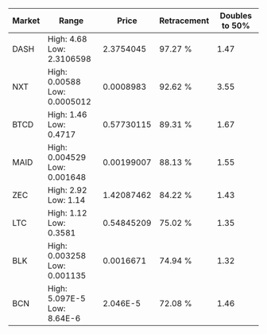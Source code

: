 | Market | Range | Price| Retracement | Doubles to 50% |
| --- | --- | --- | --- | --- |
| DASH | High: 4.68<br />Low: 2.3106598 | 2.3754045 | 97.27 % | 1.47 |
| NXT | High: 0.00588<br />Low: 0.0005012 | 0.0008983 | 92.62 % | 3.55 |
| BTCD | High: 1.46<br />Low: 0.4717 | 0.57730115 | 89.31 % | 1.67 |
| MAID | High: 0.004529<br />Low: 0.001648 | 0.00199007 | 88.13 % | 1.55 |
| ZEC | High: 2.92<br />Low: 1.14 | 1.42087462 | 84.22 % | 1.43 |
| LTC | High: 1.12<br />Low: 0.3581 | 0.54845209 | 75.02 % | 1.35 |
| BLK | High: 0.003258<br />Low: 0.001135 | 0.0016671 | 74.94 % | 1.32 |
| BCN | High: 5.097E-5<br />Low: 8.64E-6 | 2.046E-5 | 72.08 % | 1.46 |
